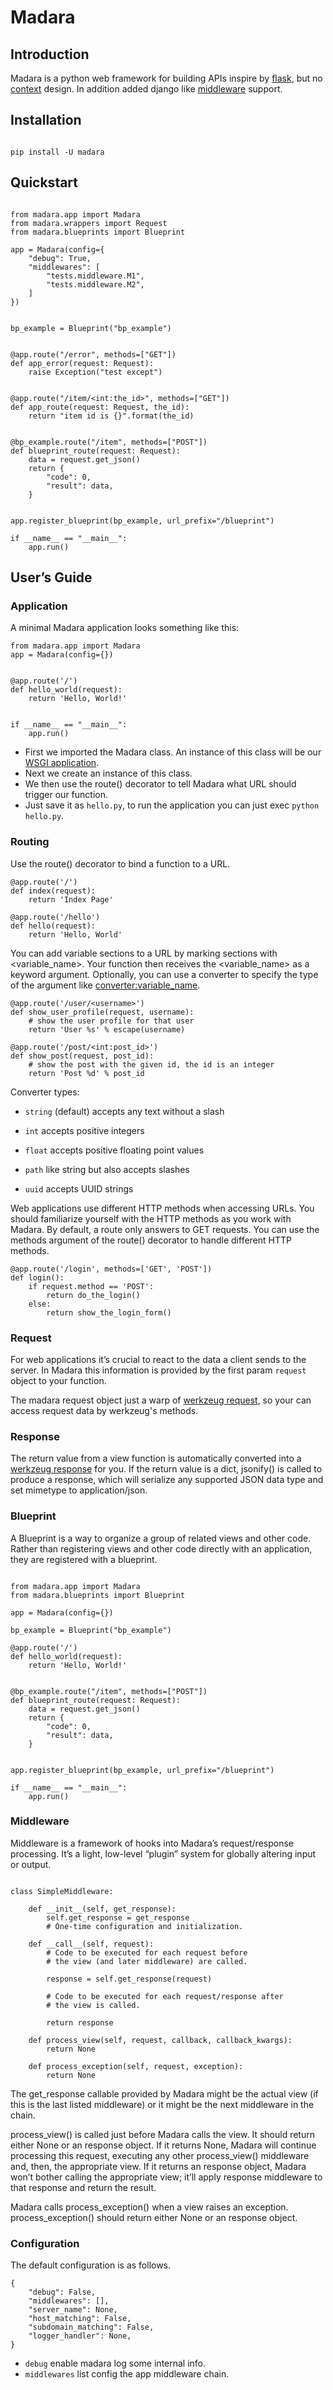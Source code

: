 # Madara

## Introduction

Madara is a python web framework for building APIs inspire by [flask](https://github.com/pallets/flask), but no [context](https://flask.palletsprojects.com/en/1.1.x/appcontext/) design. In addition added django like [middleware](https://docs.djangoproject.com/en/3.1/topics/http/middleware/) support.

## Installation

```

pip install -U madara

```

## Quickstart

```

from madara.app import Madara
from madara.wrappers import Request
from madara.blueprints import Blueprint

app = Madara(config={
    "debug": True,
    "middlewares": [
        "tests.middleware.M1",
        "tests.middleware.M2",
    ]
})


bp_example = Blueprint("bp_example")


@app.route("/error", methods=["GET"])
def app_error(request: Request):
    raise Exception("test except")


@app.route("/item/<int:the_id>", methods=["GET"])
def app_route(request: Request, the_id):
    return "item id is {}".format(the_id)


@bp_example.route("/item", methods=["POST"])
def blueprint_route(request: Request):
    data = request.get_json()
    return {
        "code": 0,
        "result": data,
    }


app.register_blueprint(bp_example, url_prefix="/blueprint")

if __name__ == "__main__":
    app.run()

```

## User’s Guide

### Application

A minimal Madara application looks something like this:

```
from madara.app import Madara
app = Madara(config={})


@app.route('/')
def hello_world(request):
    return 'Hello, World!'


if __name__ == "__main__":
    app.run()
```

- First we imported the Madara class. An instance of this class will be our [WSGI application](https://www.python.org/dev/peps/pep-3333).
- Next we create an instance of this class.
- We then use the route() decorator to tell Madara what URL should trigger our function.
- Just save it as `hello.py`, to run the application you can just exec `python hello.py`.

### Routing

Use the route() decorator to bind a function to a URL.

```
@app.route('/')
def index(request):
    return 'Index Page'

@app.route('/hello')
def hello(request):
    return 'Hello, World'
```

You can add variable sections to a URL by marking sections with <variable_name>. Your function then receives the <variable_name> as a keyword argument. Optionally, you can use a converter to specify the type of the argument like <converter:variable_name>.

```
@app.route('/user/<username>')
def show_user_profile(request, username):
    # show the user profile for that user
    return 'User %s' % escape(username)

@app.route('/post/<int:post_id>')
def show_post(request, post_id):
    # show the post with the given id, the id is an integer
    return 'Post %d' % post_id
```

Converter types:

- `string` (default) accepts any text without a slash

- `int` accepts positive integers

- `float` accepts positive floating point values

- `path` like string but also accepts slashes

- `uuid` accepts UUID strings

Web applications use different HTTP methods when accessing URLs. You should familiarize yourself with the HTTP methods as you work with Madara. By default, a route only answers to GET requests. You can use the methods argument of the route() decorator to handle different HTTP methods.

```
@app.route('/login', methods=['GET', 'POST'])
def login():
    if request.method == 'POST':
        return do_the_login()
    else:
        return show_the_login_form()
```

### Request

For web applications it’s crucial to react to the data a client sends to the server. In Madara this information is provided by the first param `request` object to your function.

The madara request object just a warp of [werkzeug request](https://werkzeug.palletsprojects.com/en/1.0.x/wrappers/#werkzeug.wrappers.Request), so your can access request data by werkzeug's methods.

### Response

The return value from a view function is automatically converted into a [werkzeug response](https://werkzeug.palletsprojects.com/en/1.0.x/wrappers/#werkzeug.wrappers.Response) for you. If the return value is a dict, jsonify() is called to produce a response, which will serialize any supported JSON data type and set mimetype to application/json.

### Blueprint

A Blueprint is a way to organize a group of related views and other code. Rather than registering views and other code directly with an application, they are registered with a blueprint.

```

from madara.app import Madara
from madara.blueprints import Blueprint

app = Madara(config={})

bp_example = Blueprint("bp_example")

@app.route('/')
def hello_world(request):
    return 'Hello, World!'


@bp_example.route("/item", methods=["POST"])
def blueprint_route(request: Request):
    data = request.get_json()
    return {
        "code": 0,
        "result": data,
    }


app.register_blueprint(bp_example, url_prefix="/blueprint")

if __name__ == "__main__":
    app.run()

```

### Middleware

Middleware is a framework of hooks into Madara’s request/response processing. It’s a light, low-level “plugin” system for globally altering input or output.

```

class SimpleMiddleware:

    def __init__(self, get_response):
        self.get_response = get_response
        # One-time configuration and initialization.

    def __call__(self, request):
        # Code to be executed for each request before
        # the view (and later middleware) are called.

        response = self.get_response(request)

        # Code to be executed for each request/response after
        # the view is called.

        return response

    def process_view(self, request, callback, callback_kwargs):
        return None

    def process_exception(self, request, exception):
        return None

```

The get_response callable provided by Madara might be the actual view (if this is the last listed middleware) or it might be the next middleware in the chain.

process_view() is called just before Madara calls the view. It should return either None or an response object. If it returns None, Madara will continue processing this request, executing any other process_view() middleware and, then, the appropriate view. If it returns an response object, Madara won’t bother calling the appropriate view; it’ll apply response middleware to that response and return the result.

Madara calls process_exception() when a view raises an exception. process_exception() should return either None or an response object.

### Configuration

The default configuration is as follows.

```
{
    "debug": False,
    "middlewares": [],
    "server_name": None,
    "host_matching": False,
    "subdomain_matching": False,
    "logger_handler": None,
}
```

- `debug` enable madara log some internal info.
- `middlewares` list config the app middleware chain.